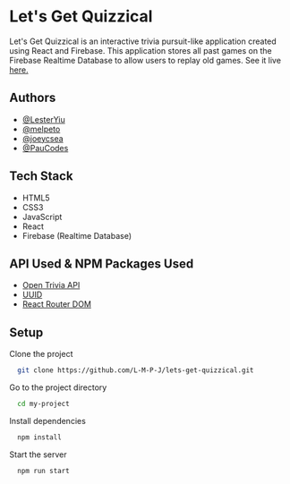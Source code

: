 
# Let's Get Quizzical


Let's Get Quizzical is an interactive trivia pursuit-like application created using React and Firebase. This application stores all past games on the Firebase Realtime Database to allow users to replay old games. See it live [here.](https://lets-get-quizzical-trivia.netlify.app/)



## Authors

- [@LesterYiu](https://github.com/LesterYiu)
- [@melpeto](https://github.com/melpeto)
- [@joeycsea](https://github.com/joeycsea)
- [@PauCodes](https://github.com/PauCodes)

## Tech Stack

- HTML5
- CSS3
- JavaScript
- React
- Firebase (Realtime Database)

## API Used & NPM Packages Used
- [Open Trivia API](https://opentdb.com/api_config.php)
- [UUID](https://www.npmjs.com/package/uuid)
- [React Router DOM](https://www.npmjs.com/package/react-router-dom)

## Setup

Clone the project

```bash
  git clone https://github.com/L-M-P-J/lets-get-quizzical.git
```

Go to the project directory

```bash
  cd my-project
```

Install dependencies

```bash
  npm install
```

Start the server

```bash
  npm run start
```
